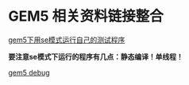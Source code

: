 # GEM5 相关资料链接整合


[gem5下用se模式运行自己的测试程序](https://blog.csdn.net/u012822903/article/details/62217441)

**要注意se模式下运行的程序有几点：静态编译！单线程！**

[gem5 debug](https://www.gem5.org/documentation/learning_gem5/part2/debugging/)